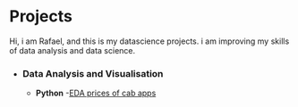 # Projects
Hi, i am Rafael, and this is my datascience projects.
i am improving my skills of data analysis and data science.


- ### Data Analysis and Visualisation
	- __Python__
  -[EDA prices of cab apps](https://github.com/rafacapu/DataScience_projects/blob/main/an%C3%A1lise%20corridas.ipynb)
